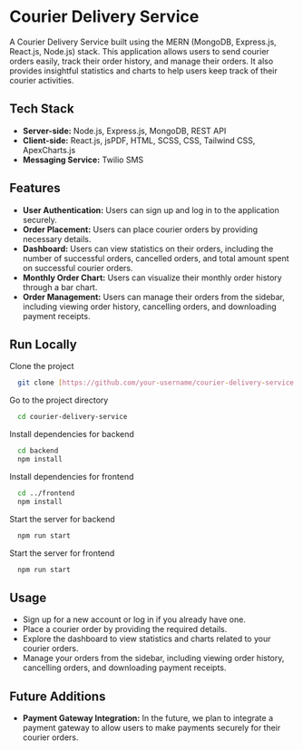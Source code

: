 # Courier Delivery Service

A Courier Delivery Service built using the MERN (MongoDB, Express.js, React.js, Node.js) stack. This application allows users to send courier orders easily, track their order history, and manage their orders. It also provides insightful statistics and charts to help users keep track of their courier activities.



## Tech Stack
- **Server-side:** Node.js, Express.js, MongoDB, REST API
- **Client-side:** React.js, jsPDF, HTML, SCSS, CSS, Tailwind CSS, ApexCharts.js
- **Messaging Service:** Twilio SMS
## Features
* **User Authentication:** Users can sign up and log in to the application securely.
* **Order Placement:** Users can place courier orders by providing necessary details.
* **Dashboard:** Users can view statistics on their orders, including the number of successful orders, cancelled orders, and total amount spent on successful courier orders.
* **Monthly Order Chart:** Users can visualize their monthly order history through a bar chart.
* **Order Management:** Users can manage their orders from the sidebar, including viewing order history, cancelling orders, and downloading payment receipts.
  
## Run Locally

Clone the project

```bash
  git clone [https://github.com/your-username/courier-delivery-service.git](https://github.com/aryacodez/Courier-Delivery-Service.git)
```

Go to the project directory

```bash
  cd courier-delivery-service
```

Install dependencies for backend

```bash
  cd backend
  npm install
```
Install dependencies for frontend

```bash
  cd ../frontend
  npm install
```

Start the server for backend

```bash
  npm run start
```

Start the server for frontend

```bash
  npm run start
```


## Usage
- Sign up for a new account or log in if you already have one.
- Place a courier order by providing the required details.
- Explore the dashboard to view statistics and charts related to your courier orders.
- Manage your orders from the sidebar, including viewing order history, cancelling orders, and downloading payment receipts.

## Future Additions
- **Payment Gateway Integration:** In the future, we plan to integrate a payment gateway to allow users to make payments securely for their courier orders.
